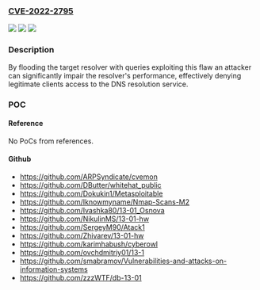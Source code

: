 ### [CVE-2022-2795](https://cve.mitre.org/cgi-bin/cvename.cgi?name=CVE-2022-2795)
![](https://img.shields.io/static/v1?label=Product&message=BIND9&color=blue)
![](https://img.shields.io/static/v1?label=Version&message=Open%20Source%20Branches%209.0%20through%209.169.0.0%20through%20versions%20before%209.16.33%20&color=brighgreen)
![](https://img.shields.io/static/v1?label=Vulnerability&message=In%20BIND%209.0.0%20-%3E%209.16.32%2C%209.18.0%20-%3E%209.18.6%2C%20versions%209.9.3-S1%20-%3E%209.11.37-S1%2C%209.16.8-S1%20-%3E%209.16.32-S1%20of%20the%20BIND%20Supported%20Preview%20Edition%2C%20and%20versions%209.19.0%20-%3E%209.19.4%20of%20the%20BIND%209.19%20development%20branch%2C%20a%20flaw%20in%20resolver%20code%20can%20cause%20named%20to%20spend%20excessive%20amounts%20of%20time%20on%20processing%20large%20delegations.&color=brighgreen)

### Description

By flooding the target resolver with queries exploiting this flaw an attacker can significantly impair the resolver's performance, effectively denying legitimate clients access to the DNS resolution service.

### POC

#### Reference
No PoCs from references.

#### Github
- https://github.com/ARPSyndicate/cvemon
- https://github.com/DButter/whitehat_public
- https://github.com/Dokukin1/Metasploitable
- https://github.com/Iknowmyname/Nmap-Scans-M2
- https://github.com/Ivashka80/13-01_Osnova
- https://github.com/NikulinMS/13-01-hw
- https://github.com/SergeyM90/Atack1
- https://github.com/Zhivarev/13-01-hw
- https://github.com/karimhabush/cyberowl
- https://github.com/ovchdmitriy01/13-1
- https://github.com/smabramov/Vulnerabilities-and-attacks-on-information-systems
- https://github.com/zzzWTF/db-13-01

